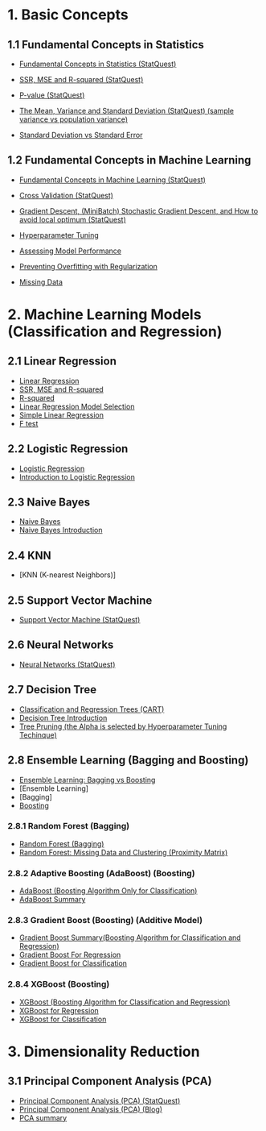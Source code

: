 # 1. Basic Concepts

## 1.1 Fundamental Concepts in Statistics

* [Fundamental Concepts in Statistics (StatQuest)](https://github.com/yangshiteng/StatQuest-Study-Notes/blob/main/Notes/03%20-%20Fundamental%20Concepts%20in%20Statistics.md)

* [SSR, MSE and R-squared (StatQuest)](https://github.com/yangshiteng/StatQuest-Study-Notes/blob/main/Notes/SSR%2C%20MSE%20and%20R-squared.md)

* [P-value (StatQuest)](https://github.com/yangshiteng/StatQuest-Study-Notes/blob/main/Notes/P-value.md)

* [The Mean, Variance and Standard Deviation (StatQuest) (sample variance vs population variance)](https://github.com/yangshiteng/StatQuest-Study-Notes/blob/main/Notes/13%20-%20Mean%2C%20Variance%20and%20Standard%20Deviation.md)

* [Standard Deviation vs Standard Error](https://github.com/yangshiteng/StatQuest-Study-Notes/blob/main/Notes/Standard%20Deviation%20vs%20Standard%20Error.md)

## 1.2 Fundamental Concepts in Machine Learning

* [Fundamental Concepts in Machine Learning (StatQuest)](https://github.com/yangshiteng/StatQuest-Study-Notes/blob/main/Notes/01%20-%20Fundamental%20Concepts%20in%20Machine%20Learning.md)

* [Cross Validation (StatQuest)](https://github.com/yangshiteng/StatQuest-Study-Notes/blob/main/Notes/02%20-%20Cross%20Validation.md)

* [Gradient Descent, (MiniBatch) Stochastic Gradient Descent, and How to avoid local optimum (StatQuest)](https://github.com/yangshiteng/StatQuest-Study-Notes/blob/main/Notes/05%20-%20Gradient%20Descent.md)

* [Hyperparameter Tuning](https://github.com/yangshiteng/StatQuest-Study-Notes/blob/main/Notes/Hyperparameter%20Tuning.md)

* [Assessing Model Performance](https://github.com/yangshiteng/StatQuest-Study-Notes/blob/main/Notes/08%20-%20Assessing%20Model%20Performance.md)

* [Preventing Overfitting with Regularization](https://github.com/yangshiteng/StatQuest-Study-Notes/blob/main/Notes/09%20-%20Preventing%20Overfitting%20with%20Regularization.md)

* [Missing Data](https://github.com/yangshiteng/StatQuest-Study-Notes/blob/main/Notes/missing%20data.pdf)

# 2. Machine Learning Models (Classification and Regression)

## 2.1 Linear Regression
* [Linear Regression](https://github.com/yangshiteng/StatQuest-Study-Notes/blob/main/Notes/04%20-%20Linear%20Regression.md)
* [SSR, MSE and R-squared](https://github.com/yangshiteng/StatQuest-Study-Notes/blob/main/Notes/SSR%2C%20MSE%20and%20R-squared.md)
* [R-squared](https://github.com/yangshiteng/StatQuest-Study-Notes/blob/main/Notes/R-squared.md)
* [Linear Regression Model Selection](https://github.com/yangshiteng/StatQuest-Study-Notes/blob/main/Notes/Regression%20Model%20Selection.md)
* [Simple Linear Regression](https://github.com/yangshiteng/StatQuest-Study-Notes/blob/main/Notes/simple%20linear%20regression.md)
* [F test](https://github.com/yangshiteng/StatQuest-Study-Notes/blob/main/Notes/Ftestforlinearregression.md)

## 2.2 Logistic Regression
* [Logistic Regression](https://github.com/yangshiteng/StatQuest-Study-Notes/blob/main/Notes/06%20-%20Logistic%20Regression.md)
* [Introduction to Logistic Regression](https://github.com/yangshiteng/StatQuest-Study-Notes/blob/main/Notes/Introduction%20to%20logistic%20regression.md)

## 2.3 Naive Bayes
* [Naive Bayes](https://github.com/yangshiteng/StatQuest-Study-Notes/blob/main/Notes/07%20-%20Naive%20Bayes.md)
* [Naive Bayes Introduction](https://github.com/yangshiteng/StatQuest-Study-Notes/blob/main/Notes/Naive%20Bayes%20Introduction.md)

## 2.4 KNN
* [KNN (K-nearest Neighbors)]

## 2.5 Support Vector Machine
* [Support Vector Machine (StatQuest)](https://github.com/yangshiteng/StatQuest-Study-Notes/blob/main/Notes/11%20-%20Support%20Vector%20Machine.md)

## 2.6 Neural Networks
* [Neural Networks (StatQuest)](https://github.com/yangshiteng/StatQuest-Study-Notes/blob/main/Notes/12%20-%20Neural%20Networks.md)

## 2.7 Decision Tree
* [Classification and Regression Trees (CART)](https://github.com/yangshiteng/StatQuest-Study-Notes/blob/main/Notes/10%20-%20Classification%20and%20Regression%20Trees.md)
* [Decision Tree Introduction](https://github.com/yangshiteng/StatQuest-Study-Notes/blob/main/Notes/Decision%20Tree%20Introduction.md)
* [Tree Pruning (the Alpha is selected by Hyperparameter Tuning Techinque)](https://github.com/yangshiteng/StatQuest-Study-Notes/blob/main/Notes/Pruning%20the%20tree%20model.md)

## 2.8 Ensemble Learning (Bagging and Boosting)

* [Ensemble Learning: Bagging vs Boosting](https://github.com/yangshiteng/StatQuest-Study-Notes/blob/main/Notes/Bagging%20vs%20Boosting.md)
* [Ensemble Learning]
* [Bagging]
* [Boosting](https://github.com/yangshiteng/StatQuest-Study-Notes/blob/main/Notes/Boosting.md)

### 2.8.1 Random Forest (Bagging)
* [Random Forest (Bagging)](https://github.com/yangshiteng/StatQuest-Study-Notes/blob/main/Notes/RandomForest.pdf)
* [Random Forest: Missing Data and Clustering (Proximity Matrix)](https://github.com/yangshiteng/StatQuest-Study-Notes/blob/main/Notes/TreemodelMissingdata.pdf)

### 2.8.2 Adaptive Boosting (AdaBoost) (Boosting)
* [AdaBoost (Boosting Algorithm Only for Classification)](https://github.com/yangshiteng/StatQuest-Study-Notes/blob/main/Notes/AdaBoost.pdf)
* [AdaBoost Summary](https://github.com/yangshiteng/StatQuest-Study-Notes/blob/main/Notes/AdaBoost%20Summary.md)

### 2.8.3 Gradient Boost (Boosting) (Additive Model)
* [Gradient Boost Summary(Boosting Algorithm for Classification and Regression)](https://github.com/yangshiteng/StatQuest-Study-Notes/blob/main/Notes/Gradient%20Boost%20Summary.md)
* [Gradient Boost For Regression](https://github.com/yangshiteng/StatQuest-Study-Notes/blob/main/Notes/Gradient%20Boost%20for%20Regression.pdf)
* [Gradient Boost for Classification](https://github.com/yangshiteng/StatQuest-Study-Notes/blob/main/Notes/Gradient%20Boost%20For%20Classification.pdf)

### 2.8.4 XGBoost (Boosting)
* [XGBoost (Boosting Algorithm for Classification and Regression)](https://github.com/yangshiteng/StatQuest-Study-Notes/blob/main/Notes/XGBoost%20(Boosting%20Algorithm%20for%20Classification%20and%20Regression).md)
* [XGBoost for Regression](https://github.com/yangshiteng/StatQuest-Study-Notes/blob/main/Notes/XGBoost%20for%20Regression.pdf)
* [XGBoost for Classification](https://github.com/yangshiteng/StatQuest-Study-Notes/blob/main/Notes/XGBoost%20for%20Classification.pdf)

# 3. Dimensionality Reduction

## 3.1 Principal Component Analysis (PCA)
* [Principal Component Analysis (PCA) (StatQuest)](https://github.com/yangshiteng/StatQuest-Study-Notes/blob/main/Notes/statquest_pca_study_guide_v2.pdf)
* [Principal Component Analysis (PCA) (Blog)](https://github.com/yangshiteng/StatQuest-Study-Notes/blob/main/Notes/14.2%20-%20Principal%20Component%20Analysis%20(PCA)%20(Blog).md)
* [PCA summary](https://github.com/yangshiteng/StatQuest-Study-Notes/blob/main/Notes/PCA%20summary.md)


